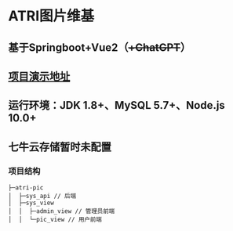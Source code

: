 # ATRI图片维基

## 基于Springboot+Vue2（~~+ChatGPT~~）

## [项目演示地址](https://pic.atri.wiki)
## 运行环境：JDK 1.8+、MySQL 5.7+、Node.js 10.0+
## 七牛云存储暂时未配置
### 项目结构

```
├─atri-pic
│  ├─sys_api // 后端
│  ├─sys_view 
│  │  ├─admin_view // 管理员前端
│  │  └─pic_view // 用户前端
```



